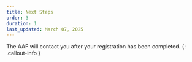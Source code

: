 ```yaml
---
title: Next Steps
order: 3
duration: 1
last_updated: March 07, 2025
---
```


The AAF will contact you after your registration has been completed.
{: .callout-info }